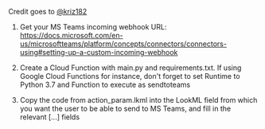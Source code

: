 Credit goes to [@kriz182](https://github.com/kriz182)

1) Get your MS Teams incoming webhook URL: https://docs.microsoft.com/en-us/microsoftteams/platform/concepts/connectors/connectors-using#setting-up-a-custom-incoming-webhook

2) Create a Cloud Function with main.py and requirements.txt. If using Google Cloud Functions for instance, don't forget to set Runtime to Python 3.7 and Function to execute as sendtoteams

3) Copy the code from action_param.lkml into the LookML field from which you want the user to be able to send to MS Teams, and fill in the relevant [...] fields
